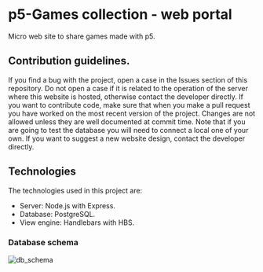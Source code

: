 # p5-Games collection - web portal
Micro web site to share games made with p5.

## Contribution guidelines.
If you find a bug with the project, open a case in the Issues section of this repository. Do not open a case if it is related to the operation of the server where this website is hosted, otherwise contact the developer directly. 
If you want to contribute code, make sure that when you make a pull request you have worked on the most recent version of the project. Changes are not allowed unless they are well documented at commit time.
Note that if you are going to test the database you will need to connect a local one of your own.
If you want to suggest a new website design, contact the developer directly.

## Technologies
The technologies used in this project are:
* Server: Node.js with Express.
* Database: PostgreSQL.
* View engine: Handlebars with HBS.

### Database schema
![db_schema](https://live.staticflickr.com/65535/51533269076_47ffc39e52_c.jpg)
